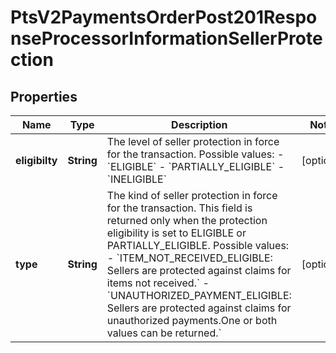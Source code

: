
# PtsV2PaymentsOrderPost201ResponseProcessorInformationSellerProtection

## Properties
Name | Type | Description | Notes
------------ | ------------- | ------------- | -------------
**eligibilty** | **String** | The level of seller protection in force for the transaction. Possible values: - &#x60;ELIGIBLE&#x60; - &#x60;PARTIALLY_ELIGIBLE&#x60; - &#x60;INELIGIBLE&#x60;  |  [optional]
**type** | **String** | The kind of seller protection in force for the transaction. This field is returned only when the protection eligibility is set to ELIGIBLE or PARTIALLY_ELIGIBLE. Possible values: - &#x60;ITEM_NOT_RECEIVED_ELIGIBLE: Sellers are protected against claims for items not received.&#x60; - &#x60;UNAUTHORIZED_PAYMENT_ELIGIBLE: Sellers are protected against claims for unauthorized payments.One or both values can be returned.&#x60;  |  [optional]



